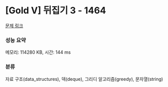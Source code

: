 # [Gold V] 뒤집기 3 - 1464 

[문제 링크](https://www.acmicpc.net/problem/1464) 

### 성능 요약

메모리: 114280 KB, 시간: 144 ms

### 분류

자료 구조(data_structures), 덱(deque), 그리디 알고리즘(greedy), 문자열(string)

